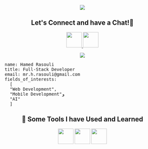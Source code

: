 <p align="center">
  <img src="https://capsule-render.vercel.app/api?text=Hey%20Everyone!&animation=fadeIn&type=waving&color=gradient&height=100"/>
</p>
<h2 align="center">
   Let's Connect and have a Chat!💬
</h2>
<p align="center">
<a href="https://www.linkedin.com/in/hamedrsl">
  <img height="50" src="https://github.com/HamedRsl/HamedRsl/assets/137708287/d7970109-50c7-43cc-a79d-65f9ecc8d119" style="pointer-events: none;"/>
</a>
  <a href="https://www.t.me/hamedrsl">
  <img height="50" src="https://github.com/HamedRsl/HamedRsl/assets/137708287/ef37ad4f-dfae-40cb-8786-6c8d4cdf8c8d" style="pointer-events: none;"/>
</a>
</p>
<p align="center">
<img src="https://media1.giphy.com/media/Id47nUUpLTSJG/giphy.gif?cid=ecf05e47ibyoe1ktkkyqz159sg9ejvl0vokro996l9qioixs&amp;ep=v1_gifs_search&amp;rid=giphy.gif&amp;ct=g">
</p>
<pre>name: Hamed Rasouli
title: Full-Stack Developer
email: mr.h.rasouli@gmail.com
fields_of_interests:
  [
  "Web Development",
  "Mobile Development"و
  "AI"
  ]
</pre>

<h2 align="center">
   🚀 Some Tools I have Used and Learned
</h2>
<p align="center">
  <img height="50" src="https://github.com/HamedRsl/HamedRsl/assets/137708287/c8a7d3fe-ee4b-40e9-be06-448f52960660"/>
  <img height="50" src="https://github.com/HamedRsl/HamedRsl/assets/137708287/2341fd9f-f6b3-4829-8232-355aec085cbf"/>
  <img height="50" src="https://github.com/HamedRsl/HamedRsl/assets/137708287/53278aef-f396-4ae7-b894-c6ae8630d8be"/>
</p>
